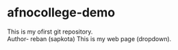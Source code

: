 # afnocollege-demo
This is my ofirst git repository.
<br>
Author- reban (sapkota)
This is my web page (dropdown).

 